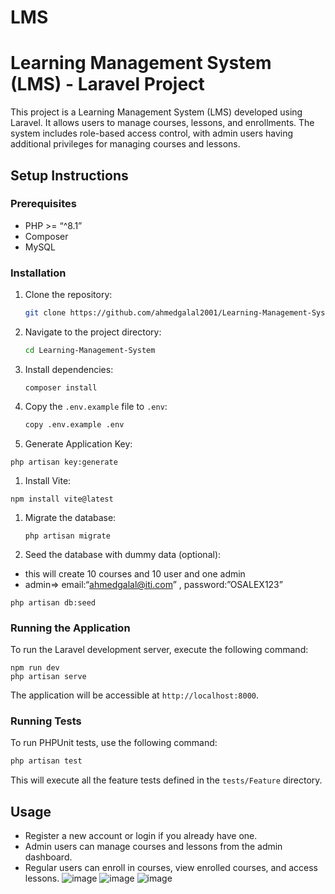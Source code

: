 # LMS

# Learning Management System (LMS) - Laravel Project

This project is a Learning Management System (LMS) developed using Laravel. It allows users to manage courses, lessons, and enrollments. The system includes role-based access control, with admin users having additional privileges for managing courses and lessons.

## Setup Instructions

### Prerequisites

- PHP >= “^8.1”
- Composer
- MySQL

### Installation

1. Clone the repository:
    
    ```bash
    git clone https://github.com/ahmedgalal2001/Learning-Management-System
    ```
    
2. Navigate to the project directory:
    
    ```bash
    cd Learning-Management-System
    ```
    
3. Install dependencies:
    
    ```
    composer install
    ```
    
4. Copy the `.env.example` file to `.env`:
    
    ```bash
    copy .env.example .env
    ```
    
5. Generate Application Key:

```tsx
php artisan key:generate
```

1. Install Vite:

```tsx
npm install vite@latest
```

1. Migrate the database:
    
    ```
    php artisan migrate
    ```
    
2. Seed the database with dummy data (optional): 
- this will create 10 courses and 10 user and one admin
- admin⇒  email:“[ahmedgalal@iti.com](mailto:ahmedgalal@iti.com)” , password:”OSALEX123”

```
php artisan db:seed
```

### Running the Application

To run the Laravel development server, execute the following command:

```
npm run dev
php artisan serve
```

The application will be accessible at `http://localhost:8000`.

### Running Tests

To run PHPUnit tests, use the following command:

```bash
php artisan test
```

This will execute all the feature tests defined in the `tests/Feature` directory.

## Usage

- Register a new account or login if you already have one.
- Admin users can manage courses and lessons from the admin dashboard.
- Regular users can enroll in courses, view enrolled courses, and access lessons.
  ![image](https://github.com/ahmedgalal2001/Learning-Management-System/assets/151751204/93f33c31-cc5a-4cff-96f5-b4347955ac70)
![image](https://github.com/ahmedgalal2001/Learning-Management-System/assets/151751204/93f33c31-cc5a-4cff-96f5-b4347955ac70)
![image](https://github.com/ahmedgalal2001/Learning-Management-System/assets/151751204/93f33c31-cc5a-4cff-96f5-b4347955ac70)

